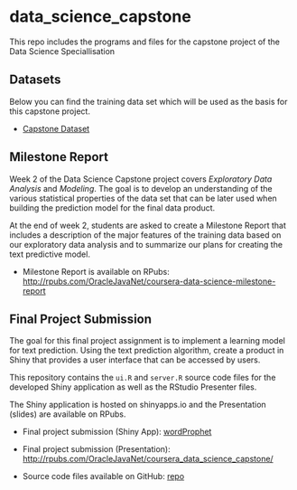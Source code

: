 # data_science_capstone
This repo includes the programs and files for the capstone project of the Data Science Speciallisation

## Datasets

Below you can find the training data set which will be used as the basis for this capstone project.

* [Capstone Dataset](https://d396qusza40orc.cloudfront.net/dsscapstone/dataset/Coursera-SwiftKey.zip)

## Milestone Report

Week 2 of the Data Science Capstone project covers *Exploratory Data Analysis*
and *Modeling*. The goal is to develop an understanding of the various
statistical properties of the data set that can be later used when building the
prediction model for the final data product.

At the end of week 2, students are asked to create a Milestone Report that
includes a description of the major features of the training data based on our
exploratory data analysis and to summarize our plans for creating the text
predictive model.

* Milestone Report is available on RPubs: <a target="_blank"  href="http://rpubs.com/OracleJavaNet/coursera-data-science-milestone-report">http://rpubs.com/OracleJavaNet/coursera-data-science-milestone-report</a>

## Final Project Submission

The goal for this final project assignment is to implement a learning model for
text prediction. Using the text prediction algorithm, create a product in Shiny
that provides a user interface that can be accessed by users.

This repository contains the `ui.R` and `server.R` source code files for the
developed Shiny application as well as the RStudio Presenter files.

The Shiny application is hosted on shinyapps.io and the Presentation (slides)
are available on RPubs.

* Final project submission (Shiny App): <a target="_blank"  href="https://ghost-8d.shinyapps.io/wordProphet/">wordProphet</a>

* Final project submission (Presentation): <a target="_blank"  href="http://rpubs.com/OracleJavaNet/coursera_data_science_capstone">http://rpubs.com/OracleJavaNet/coursera_data_science_capstone/</a>

* Source code files available on GitHub: <a target="_blank" href="https://github.com/Ghost-8D/data_science_capstone">repo</a>
